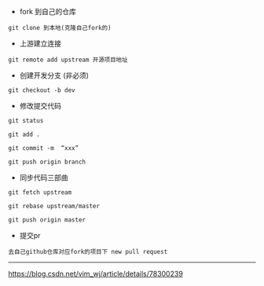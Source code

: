 - fork 到自己的仓库

`git clone 到本地(克隆自己fork的)`

- 上游建立连接

 `git remote add upstream 开源项目地址`

- 创建开发分支 (非必须)

 `git checkout -b dev`

- 修改提交代码

`git status `

`git add . `

`git commit -m  “xxx”`

`git push origin branch`

- 同步代码三部曲

`git fetch upstream`

`git rebase upstream/master`

`git push origin master`

- 提交pr

`去自己github仓库对应fork的项目下 new pull request`
 
 ---
 https://blog.csdn.net/vim_wj/article/details/78300239
